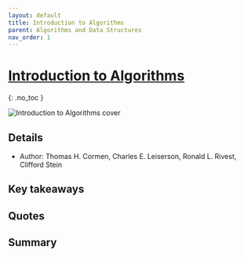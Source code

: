 ```yaml
---
layout: default
title: Introduction to Algorithms 
parent: Algorithms and Data Structures
nav_order: 1
---
```


# [Introduction to Algorithms](https://www.amazon.com/Introduction-Algorithms-3rd-MIT-Press/dp/0262033844)
{: .no_toc }

![Introduction to Algorithms cover](https://m.media-amazon.com/images/I/61Pgdn8Ys-L._SL1500_.jpg "Introduction to Algorithms cover")

## Details
- Author: Thomas H. Cormen, Charles E. Leiserson, Ronald L. Rivest, Clifford Stein

## Key takeaways

## Quotes

## Summary
